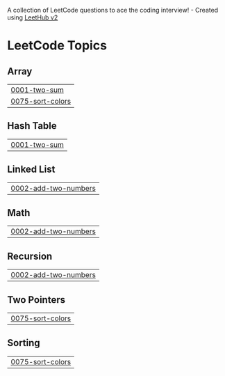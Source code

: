 A collection of LeetCode questions to ace the coding interview! - Created using [LeetHub v2](https://github.com/arunbhardwaj/LeetHub-2.0)
<!---LeetCode Topics Start-->
# LeetCode Topics
## Array
|  |
| ------- |
| [0001-two-sum](https://github.com/moupriyaguin/Leetcode-Problems/tree/master/0001-two-sum) |
| [0075-sort-colors](https://github.com/moupriyaguin/Leetcode-Problems/tree/master/0075-sort-colors) |
## Hash Table
|  |
| ------- |
| [0001-two-sum](https://github.com/moupriyaguin/Leetcode-Problems/tree/master/0001-two-sum) |
## Linked List
|  |
| ------- |
| [0002-add-two-numbers](https://github.com/moupriyaguin/Leetcode-Problems/tree/master/0002-add-two-numbers) |
## Math
|  |
| ------- |
| [0002-add-two-numbers](https://github.com/moupriyaguin/Leetcode-Problems/tree/master/0002-add-two-numbers) |
## Recursion
|  |
| ------- |
| [0002-add-two-numbers](https://github.com/moupriyaguin/Leetcode-Problems/tree/master/0002-add-two-numbers) |
## Two Pointers
|  |
| ------- |
| [0075-sort-colors](https://github.com/moupriyaguin/Leetcode-Problems/tree/master/0075-sort-colors) |
## Sorting
|  |
| ------- |
| [0075-sort-colors](https://github.com/moupriyaguin/Leetcode-Problems/tree/master/0075-sort-colors) |
<!---LeetCode Topics End-->